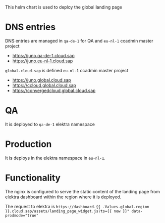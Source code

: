 This helm chart is used to deploy the global landing page

# DNS entries

DNS entries are managed in `qa-de-1` for QA and `eu-nl-1` ccadmin master project

- https://juno.qa-de-1.cloud.sap
- https://juno.eu-nl-1.cloud.sap

`global.cloud.sap` is defined `eu-nl-1` ccadmin master project

- https://juno.global.cloud.sap
- https://ccloud.global.cloud.sap
- https://convergedcloud.global.cloud.sap

# QA

It is deployed to `qa-de-1` elektra namespace

# Production

It is deploys in the elektra namespace in `eu-nl-1`.

# Functionality

The nginx is configured to serve the static content of the landing page from elektra dashboard within the region where it is deployed.

The request to elektra is `https://dashboard.{{ .Values.global.region }}.cloud.sap/assets/landing_page_widget.js?ts={{ now }}" data-prodmode="true"`
